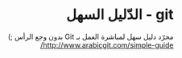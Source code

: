 <div dir="rtl">
 <h1>git - الدّليل السهل</h1>

 مجرّد دليل سهل لمباشرة العمل بـ Git بدون وجع الرأس ;)
 http://www.arabicgit.com/simple-guide/
</div>
